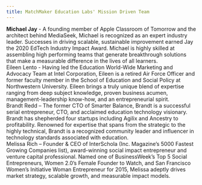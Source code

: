 ```yaml
---
title: MatchMaker Education Labs' Mission Driven Team
---
```

**Michael Jay** - A founding member of Apple Classroom of Tomorrow and the architect behind MediaSeek, Michael is recognized as an expert industry leader. Successes in driving scalable, sustainable improvement earned Jay the 2020 EdTech Industry Impact Award. Michael is highly skilled at assembling high performing teams that generate breakthrough solutions that make a measurable difference in the lives of all learners.<br/>
Eileen Lento - Having led the Education World-Wide Marketing and Advocacy Team at Intel Corporation, Eileen is a retired Air Force Officer and former faculty member in the School of Education and Social Policy at Northwestern University. Eileen brings a truly unique blend of expertise ranging from deep subject knowledge, proven business acumen, management-leadership know-how, and an entrepreneurial spirit.<br/>
Brandt Redd – The former CTO of Smarter Balance, Brandt is a successful serial entrepreneur, CTO, and acclaimed education technology visionary. Brandt has shepherded four startups including Agilix and Ancestry to profitability. Renowned for expertise that spans from the strategic to the highly technical, Brandt is a recognized community leader and influencer in technology standards associated with education.<br/>
Melissa Rich – Founder & CEO of InterSchola (Inc. Magazine’s 5000 Fastest Growing Companies list), award-winning social impact entrepreneur and venture capital professional. Named one of BusinessWeek’s Top 5 Social Entrepreneurs, Women 2.0’s Female Founder to Watch, and San Francisco Women’s Initiative Woman Entrepreneur for 2015, Melissa adeptly drives market strategy, scalable growth, and measurable impact models.<br/>


